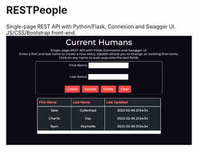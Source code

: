 # RESTPeople
Single-page REST API with Python/Flask, Connexion and Swagger UI. JS/CSS/Bootstrap front-end.
![Screenshot](screenshot.png?raw=true "Screenshot")
